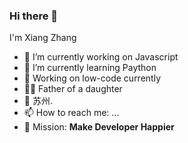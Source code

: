 ### Hi there 👋

I'm Xiang Zhang

- 🔭 I’m currently working on Javascript
- 🌱 I’m currently learning Paython
- 🍉 Working on low-code currently
- 👨‍🦳 Father of a daughter
- 📍 苏州.
- 📫 How to reach me: ...
- 🍎 Mission: __Make Developer Happier__

